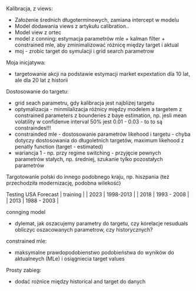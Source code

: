 
Kalibracja, z views:
*  Założenie średnich długoterminowych, zamiana intercept w modelu
*  Model dodawania views z artykułu calibration..
*  Model view z ortec
*  model z conning: estymacja parametrów mle + kalman filter + constrained mle, aby zminimalizować różnicę między target i aktual
*  moj - zrobic target do symulacji i grid search parametrow
  

Moja inicjatywa:
* targetowanie akcji na podstawie estymacji market expextation dla 10 lat, ale dla 20 lat z historii

Dostosowanie do targetu:
- grid seach parametru, gdy kalibracja jest najbliżej targetu
- optymalizacja - minmilalizacja różnicy między modelem a targetem z constrained parameters z bounderies z baye estimation, np. jesli mean volatility w confidenve interval 50% jest 0.01 - 0.03 - to to są constraindes!!!
- constrainded mle - dostosowanie parametrów likehood i targetu - chyba dotyczy dostosowania do długoletnich targetów, maximum likehood z penatly function (target - estimated)
- wariancja 1 - np. przy regime switching - przyjęcie pewnych parametrów stałych, np. średniej, szukanie tylko pozostałych parametrów


Targotowanie polski do innego podobnego kraju, np. hiszpania (też przechodziła modernizację, podobna wilekość)


Testing USA
Forecast | training |
| 2023 | 1998-2013 |
| 2018 | 1993 - 2008 |
| 2013 | 1988 - 2003 |


connging model
- dylemat, jak oszacujemy parametry do targetu, czy korelacje resuduals obliczyc oszacowanych parametrow, czy historycznych? 

constrained mle:
- maksymalne prawdopodobienstwo podobieństwa do wyników do aktualneych (MLe) i osiągniecia target values

Prosty zabieg:
- dodać rożnice między historical and target do danych




